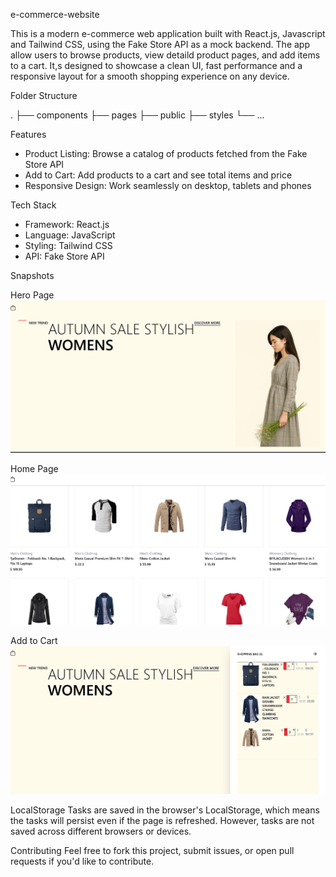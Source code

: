 e-commerce-website

This is a modern e-commerce web application built with React.js, Javascript and Tailwind CSS, using the Fake Store API as a mock backend. The app allow users to browse products, view detaild product pages, and add items to a cart. It,s designed to showcase a clean UI, fast performance and a responsive layout for a smooth shopping experience on any device.

Folder Structure

.
├── components
├── pages
├── public
├── styles
└── ...

Features

- Product Listing: Browse a catalog of products fetched from the Fake Store API
- Add to Cart: Add products to a cart and see total items and price
- Responsive Design: Work seamlessly on desktop, tablets and phones

Tech Stack
- Framework: React.js
- Language: JavaScript
- Styling: Tailwind CSS
- API: Fake Store API

Snapshots

Hero Page
![image alt](https://github.com/nehachintawar/e-commerce-website/blob/5af405899041607337be6eb0912f94a2189d08e9/Screenshot%202025-04-26%20025502.png)

Home Page
![image alt](https://github.com/nehachintawar/e-commerce-website/blob/5af405899041607337be6eb0912f94a2189d08e9/Screenshot%202025-04-26%20030111.png)

Add to Cart
![image alt](https://github.com/nehachintawar/e-commerce-website/blob/5af405899041607337be6eb0912f94a2189d08e9/Screenshot%202025-04-26%20025919.png)

LocalStorage
Tasks are saved in the browser's LocalStorage, which means the tasks will persist even if the page is refreshed. However, tasks are not saved across different browsers or devices.

Contributing
Feel free to fork this project, submit issues, or open pull requests if you'd like to contribute.
